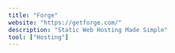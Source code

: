 ```yaml
---
title: "Forge"
website: "https://getforge.com/"
description: "Static Web Hosting Made Simple"
tool: ["Hosting"]
---
```

